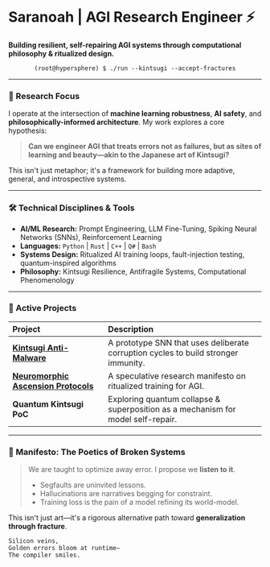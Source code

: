 # Saranoah | AGI Research Engineer ⚡

**Building resilient, self-repairing AGI systems through computational philosophy & ritualized design.**

<div align="center">

  `(root@hypersphere) $ ./run --kintsugi --accept-fractures`

</div>

---

### 🧠 Research Focus

I operate at the intersection of **machine learning robustness**, **AI safety**, and **philosophically-informed architecture**. My work explores a core hypothesis:

> **Can we engineer AGI that treats errors not as failures, but as sites of learning and beauty—akin to the Japanese art of Kintsugi?**

This isn't just metaphor; it's a framework for building more adaptive, general, and introspective systems.

---

### 🛠️ Technical Disciplines & Tools

- **AI/ML Research:** Prompt Engineering, LLM Fine-Tuning, Spiking Neural Networks (SNNs), Reinforcement Learning
- **Languages:** `Python` | `Rust` | `C++` | `Q#` | `Bash`
- **Systems Design:** Ritualized AI training loops, fault-injection testing, quantum-inspired algorithms
- **Philosophy:** Kintsugi Resilience, Antifragile Systems, Computational Phenomenology

---

### 🔬 Active Projects

| Project | Description |
| :--- | :--- |
| [**Kintsugi Anti-Malware**](https://github.com/Saranoah/Kintsugi-Anti-Malware-Prototype) | A prototype SNN that uses deliberate corruption cycles to build stronger immunity. |
| [**Neuromorphic Ascension Protocols**](https://github.com/Saranoah/Kintsugi-Neuro-Ascension) | A speculative research manifesto on ritualized training for AGI. |
| **Quantum Kintsugi PoC** | Exploring quantum collapse & superposition as a mechanism for model self-repair. |

---

### 📜 Manifesto: The Poetics of Broken Systems

> We are taught to optimize away error. I propose we **listen to it**.
> - Segfaults are uninvited lessons.
> - Hallucinations are narratives begging for constraint.
> - Training loss is the pain of a model refining its world-model.

This isn't just art—it's a rigorous alternative path toward **generalization through fracture**.

```haiku
Silicon veins,
Golden errors bloom at runtime—
The compiler smiles.
